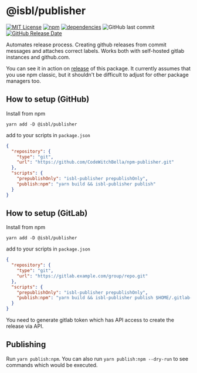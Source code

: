 # @isbl/publisher

[![MIT License](https://img.shields.io/npm/l/@isbl/publisher?style=for-the-badge)](https://github.com/CodeWitchBella/npm-publisher/blob/main/LICENSE)
[![npm](https://img.shields.io/npm/v/@isbl/publisher?style=for-the-badge)](https://www.npmjs.com/package/@isbl/publisher)
[![dependencies](https://img.shields.io/david/CodeWitchBella/npm-publisher?style=for-the-badge)](https://github.com/CodeWitchBella/npm-publisher/blob/main/package.json)
![GitHub last commit](https://img.shields.io/github/last-commit/CodeWitchBella/npm-publisher?style=for-the-badge)
[![GitHub Release Date](https://img.shields.io/github/release-date/CodeWitchBella/npm-publisher?style=for-the-badge)](https://github.com/CodeWitchBella/npm-publisher/releases)

Automates release process. Creating github releases from commit messages and
attaches correct labels. Works both with self-hosted gitlab instances and github.com.

You can see it in action on [release](https://github.com/CodeWitchBella/npm-publisher/releases)
of this package. It currently assumes that you use npm classic, but it shouldn't
be difficult to adjust for other package managers too.

## How to setup (GitHub)

Install from npm

```
yarn add -D @isbl/publisher
```

add to your scripts in `package.json`

```json
{
  "repository": {
    "type": "git",
    "url": "https://github.com/CodeWitchBella/npm-publisher.git"
  },
  "scripts": {
    "prepublishOnly": "isbl-publisher prepublishOnly",
    "publish:npm": "yarn build && isbl-publisher publish"
  }
}
```

## How to setup (GitLab)

Install from npm

```
yarn add -D @isbl/publisher
```

add to your scripts in `package.json`

```json
{
  "repository": {
    "type": "git",
    "url": "https://gitlab.example.com/group/repo.git"
  },
  "scripts": {
    "prepublishOnly": "isbl-publisher prepublishOnly",
    "publish:npm": "yarn build && isbl-publisher publish $HOME/.gitlab-token"
  }
}
```

You need to generate gitlab token which has API access to create the release via
API.

## Publishing

Run `yarn publish:npm`. You can also run `yarn publish:npm --dry-run` to see
commands which would be executed.
